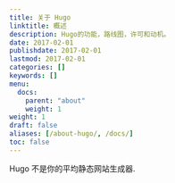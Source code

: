 ```yaml
---
title: 关于 Hugo
linktitle: 概述
description: Hugo的功能，路线图，许可和动机。
date: 2017-02-01
publishdate: 2017-02-01
lastmod: 2017-02-01
categories: []
keywords: []
menu:
  docs:
    parent: "about"
    weight: 1
weight: 1
draft: false
aliases: [/about-hugo/, /docs/]
toc: false
---
```


Hugo 不是你的平均静态网站生成器.
